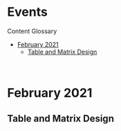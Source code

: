 # Events

Content Glossary

- [February 2021](#february-2021)
  - [Table and Matrix Design](#table-and-matrix-design)

</br>

# February 2021

## Table and Matrix Design
